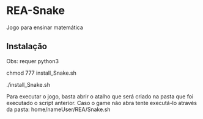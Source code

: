 # REA-Snake
Jogo para ensinar matemática
## Instalação

  Obs: requer python3

  chmod 777 install_Snake.sh
  
  
  ./install_Snake.sh

  Para executar o jogo, basta abrir o atalho que será criado na pasta que foi executado o script anterior. Caso o game não abra tente executá-lo através da pasta: home/nameUser/REA/Snake.sh
